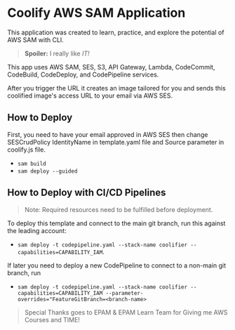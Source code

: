# Coolify AWS SAM Application

This application was created to learn, practice, and explore the potential of AWS SAM with CLI.
> **Spoiler:** I really like *IT!*

This app uses AWS SAM, SES, S3, API Gateway, Lambda, CodeCommit, CodeBuild, CodeDeploy, and CodePipeline services.

After you trigger the URL it creates an image tailored for you and sends this coolified image's access URL to your email via AWS SES.

## How to Deploy

First, you need to have your email approved in AWS SES then change SESCrudPolicy IdentityName in template.yaml file and Source parameter in coolify.js file.

* `sam build`
* `sam deploy --guided`

## How to Deploy with CI/CD Pipelines

> Note: Required resources need to be fulfilled before deployment.

To deploy this template and connect to the main git branch, run this against the leading account:
* `sam deploy -t codepipeline.yaml --stack-name coolifier --capabilities=CAPABILITY_IAM`.

If later you need to deploy a new CodePipeline to connect to a non-main git branch, run
* `sam deploy -t codepipeline.yaml --stack-name coolifier --capabilities=CAPABILITY_IAM --parameter-overrides="FeatureGitBranch=<branch-name>`

> Special Thanks goes to EPAM & EPAM Learn Team for Giving me AWS Courses and TIME!